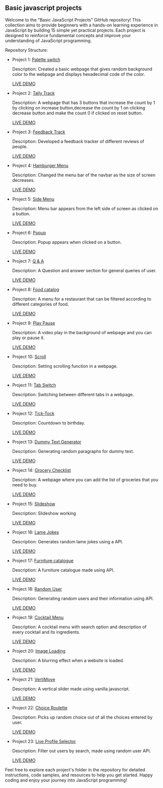 ## Basic javascript projects

Welcome to the "Basic JavaScript Projects" GitHub repository! This collection aims to provide beginners with a hands-on learning experience in JavaScript by building 15 simple yet practical projects. Each project is designed to reinforce fundamental concepts and improve your understanding of JavaScript programming.

Repository Structure:

- Project 1: [Palette switch](/01-palette-switch/)

  Description: Created a basic webpage that gives random background color to the webpage and displays hexadecimal code of the color.

  [LIVE DEMO](https://palette-switch-ib.netlify.app)

- Project 2: [Tally Track](/02-tally-track/)

  Description: A webpage that has 3 buttons that increase the count by 1 by clicking on increase button,decrease the count by 1 on clicking decrease button and make the count 0 if clicked on reset button.

  [LIVE DEMO](https://tally-track-ib.netlify.app)

- Project 3: [Feedback Track](/03-feedback-track/)

  Description: Developed a feedback tracker of different reviews of people.

  [LIVE DEMO](https://feedback-track-ib.netlify.app)

- Project 4: [Hamburger Menu](/04-hamburger-menu/)

  Description: Changed the menu bar of the navbar as the size of screen decreases.

  [LIVE DEMO](https://hamburger-menu-ib.netlify.app)

- Project 5: [Side Menu](/05-side-menu/)

  Description: Menu bar appears from the left side of screen as clicked on a button.

  [LIVE DEMO](https://side-menu-ib.netlify.app)

- Project 6: [Popup](/06-popup/)

  Description: Popup appears when clicked on a button.

  [LIVE DEMO](https://popup-ib.netlify.app/)

- Project 7: [Q & A](/07-q%26a/)

  Description: A Question and answer section for general queries of user.

  [LIVE DEMO](https://q-n-a-ib.netlify.app/)

- Project 8: [Food catalog](/08-food-catalog/)

  Description: A menu for a restaurant that can be filtered according to different categories of food.

  [LIVE DEMO](https://food-ctalog-ib.netlify.app/)

- Project 9: [Play Pause](/09-play-pause/)

  Description: A video play in the background of webpage and you can play or pause it.

  [LIVE DEMO](https://play-pause-ib.netlify.app/)

- Project 10: [Scroll](/10-scroll/)

  Description: Setting scrolling function in a webpage.

  [LIVE DEMO](https://scroll-ib.netlify.app/)

- Project 11: [Tab Switch](/11-tab-switch/)

  Description: Switching between different tabs in a webpage.

  [LIVE DEMO](https://tab-switch-ib.netlify.app/)

- Project 12: [Tick-Tock](/12-tick-tock/)

  Description: Countdown to birthday.

  [LIVE DEMO](https://tick-tock-ib.netlify.app/)

- Project 13: [Dummy Text Generator](/13-dummy-text-generator/)

  Description: Generating random paragraphs for dummy text.

  [LIVE DEMO](https://dummy-text-generator-ib.netlify.app/)

- Project 14: [Grocery Checklist](/14-grocery-checklist/)

  Description: A webpage where you can add the list of groceries that you need to buy.

  [LIVE DEMO](https://grocery-checklist-ib.netlify.app/)

- Project 15: [Slideshow](/15-slideshow/)

  Description: Slideshow working

  [LIVE DEMO](https://slideshow-ib.netlify.app/)

- Project 16: [Lame Jokes](/16-lame-jokes/)

  Description: Generates random lame jokes using a API.

  [LIVE DEMO](https://lame-jokes-ib.netlify.app/)

- Project 17: [Furniture catalogue](/17-furniture-catalogue/)

  Description: A furniture catalogue made using API.

  [LIVE DEMO](https://furniture-catalogue-ib.netlify.app/)

- Project 18: [Random User](/18-random-user/)

  Description: Generating random users and their information using API.

  [LIVE DEMO](https://random-user-ib.netlify.app/)

- Project 19: [Cocktail Menu](/19-cocktail-menu/)

  Description: A cocktail menu with search option and description of every cocktail and its ingredients.

  [LIVE DEMO](https://cocktail-menu-ib.netlify.app/)

- Project 20: [Image Loading](/20-image-loading/)

  Description: A blurring effect when a website is loaded.

  [LIVE DEMO](https://image-loading-ib.netlify.app/)

- Project 21: [VertiMove](/21-verti-move/)

  Description: A vertical slider made using vanilla javascript.

  [LIVE DEMO](https://vertimove-ib.netlify.app/)

- Project 22: [Choice Roulette](/22-choice-roulette/)

  Description: Picks up random choice out of all the choices entered by user.

  [LIVE DEMO](https://choice-roulette-ib.netlify.app/)

- Project 23: [Live Profile Selector](/23-live-profile-selector/)

  Description: Filter out users by search, made using random user API.

  [LIVE DEMO](https://live-profile-selector-ib.netlify.app/)

Feel free to explore each project's folder in the repository for detailed instructions, code samples, and resources to help you get started. Happy coding and enjoy your journey into JavaScript programming!
